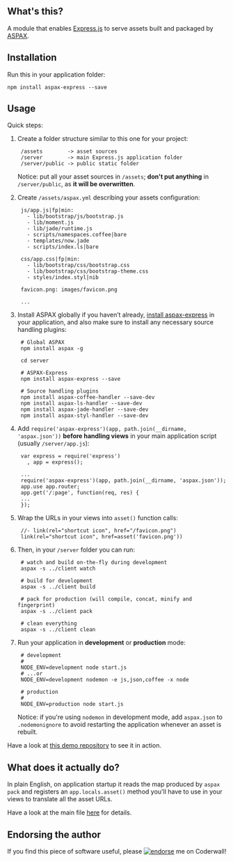 ## What's this?
A module that enables [Express.js](http://expressjs.com) to serve assets built and packaged by [ASPAX](http://aspax.github.io).

## Installation
Run this in your application folder:

    npm install aspax-express --save

## Usage
Quick steps:

1. Create a folder structure similar to this one for your project:

        /assets        -> asset sources
        /server        -> main Express.js application folder
        /server/public -> public static folder

   Notice: put all your asset sources in `/assets`; **don't put anything** in `/server/public`, as **it will be overwritten**.

2. Create `/assets/aspax.yml` describing your assets configuration:

        js/app.js|fp|min:
          - lib/bootstrap/js/bootstrap.js
          - lib/moment.js
          - lib/jade/runtime.js
          - scripts/namespaces.coffee|bare
          - templates/now.jade
          - scripts/index.ls|bare

        css/app.css|fp|min:
          - lib/bootstrap/css/bootstrap.css
          - lib/bootstrap/css/bootstrap-theme.css
          - styles/index.styl|nib

        favicon.png: images/favicon.png

        ...

3. Install ASPAX globally if you haven’t already, [install aspax-express](#installation) in your application, and also make sure to install any necessary source handling plugins:

        # Global ASPAX
        npm install aspax -g

        cd server

        # ASPAX-Express
        npm install aspax-express --save

        # Source handling plugins
        npm install aspax-coffee-handler --save-dev
        npm install aspax-ls-handler --save-dev
        npm install aspax-jade-handler --save-dev
        npm install aspax-styl-handler --save-dev

4. Add `require('aspax-express')(app, path.join(__dirname, 'aspax.json'))` **before handling views** in your main application script (usually `/server/app.js`):

        var express = require('express')
          , app = express();

        ...
        require('aspax-express')(app, path.join(__dirname, 'aspax.json'));
        app.use app.router;
        app.get('/:page', function(req, res) {
        ...
        });

5. Wrap the URLs in your views into `asset()` function calls:

        //- link(rel="shortcut icon", href="/favicon.png")
        link(rel="shortcut icon", href=asset('favicon.png'))

6. Then, in your `/server` folder you can run:

        # watch and build on-the-fly during development
        aspax -s ../client watch

        # build for development
        aspax -s ../client build

        # pack for production (will compile, concat, minify and fingerprint)
        aspax -s ../client pack

        # clean everything
        aspax -s ../client clean

7. Run your application in **development** or **production** mode:

        # development
        #
        NODE_ENV=development node start.js
        # ...or
        NODE_ENV=development nodemon -e js,json,coffee -x node

        # production
        #
        NODE_ENV=production node start.js

   Notice: if you're using `nodemon` in development mode, add `aspax.json` to `.nodemonignore` to avoid restarting the application whenever an asset is rebuilt.

Have a look at [this demo repository](https://github.com/icflorescu/aspax-demo) to see it in action.

## What does it **actually** do?
In plain English, on application startup it reads the map produced by `aspax pack` and registers an `app.locals.asset()` method you'll have to use in your views to translate all the asset URLs.

Have a look at the main file [here](https://github.com/icflorescu/aspax-express/blob/master/index.js) for details.

## Endorsing the author
If you find this piece of software useful, please [![endorse](https://api.coderwall.com/icflorescu/endorsecount.png)](https://coderwall.com/icflorescu) me on Coderwall!
